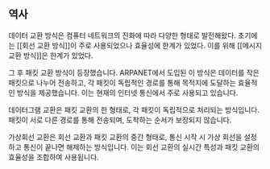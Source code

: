 ## 역사
데이터 교환 방식은 컴퓨터 네트워크의 진화에 따라 다양한 형태로 발전해왔다. 초기에는 [[회선 교환 방식]]이 주로 사용되었으나 효율성에 한계가 있었다. 이를 위해 [[메시지 교환 방식]]은 한계가 있었다.

그 후 패킷 교환 방식이 등장했습니다. ARPANET에서 도입된 이 방식은 데이터를 작은 패킷으로 나누어 전송하고, 각 패킷이 독립적인 경로를 통해 목적지에 도달하는 효율적인 방식을 제공했습니다. 이는 현재의 인터넷 통신에서 주로 사용되고 있습니다.

데이터그램 교환은 패킷 교환의 한 형태로, 각 패킷이 독립적으로 처리되는 방식입니다. 패킷이 서로 다른 경로를 통해 전송되며, 도착하는 순서가 보장되지 않습니다.

가상회선 교환은 회선 교환과 패킷 교환의 중간 형태로, 통신 시작 시 가상 회선을 설정하고 통신이 끝나면 해제하는 방식입니다. 이는 회선 교환의 실시간 특성과 패킷 교환의 효율성을 조합하여 사용됩니다.

